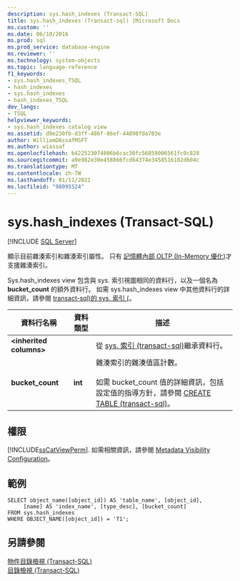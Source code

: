 ```yaml
---
description: sys.hash_indexes (Transact-SQL)
title: sys.hash_indexes (Transact-sql) |Microsoft Docs
ms.custom: ''
ms.date: 06/10/2016
ms.prod: sql
ms.prod_service: database-engine
ms.reviewer: ''
ms.technology: system-objects
ms.topic: language-reference
f1_keywords:
- sys.hash_indexes_TSQL
- hash_indexes
- sys.hash_indexes
- hash_indexes_TSQL
dev_langs:
- TSQL
helpviewer_keywords:
- sys.hash_indexes catalog view
ms.assetid: d9e230fb-d3ff-486f-86ef-44898f0a703e
author: WilliamDAssafMSFT
ms.author: wiassaf
ms.openlocfilehash: b422523074806b6cac30fc56859006561fc0c828
ms.sourcegitcommit: a9e982e30e458866fcd64374e3458516182d604c
ms.translationtype: MT
ms.contentlocale: zh-TW
ms.lasthandoff: 01/11/2021
ms.locfileid: "98095524"
---
```

# <a name="syshash_indexes-transact-sql"></a>sys.hash_indexes (Transact-SQL)
[!INCLUDE [SQL Server](../../includes/applies-to-version/sqlserver.md)]

  顯示目前雜湊索引和雜湊索引屬性。 只有 [記憶體內部 OLTP &#40;In-Memory 優化&#41;](../../relational-databases/in-memory-oltp/in-memory-oltp-in-memory-optimization.md)才支援雜湊索引。  
  
 Sys.hash_indexes view 包含與 sys. 索引視圖相同的資料行，以及一個名為 **bucket_count** 的額外資料行。 如需 sys.hash_indexes view 中其他資料行的詳細資訊，請參閱 [transact-sql&#41;的 sys. 索引 &#40;](../../relational-databases/system-catalog-views/sys-indexes-transact-sql.md)。  
  
|資料行名稱|資料類型|描述|  
|-----------------|---------------|-----------------|  
|**\<inherited columns>**||從 [sys. 索引 &#40;transact-sql&#41;](../../relational-databases/system-catalog-views/sys-indexes-transact-sql.md)繼承資料行。|  
|**bucket_count**|**int**|雜湊索引的雜湊值區計數。<br /><br /> 如需 bucket_count 值的詳細資訊，包括設定值的指導方針，請參閱 [CREATE TABLE &#40;transact-sql&#41;](../../t-sql/statements/create-table-transact-sql.md)。|  
  
## <a name="permissions"></a>權限  
 [!INCLUDE[ssCatViewPerm](../../includes/sscatviewperm-md.md)]. 如需相關資訊，請參閱 [Metadata Visibility Configuration](../../relational-databases/security/metadata-visibility-configuration.md)。  
  
## <a name="examples"></a>範例  
  
```  
SELECT object_name([object_id]) AS 'table_name', [object_id],  
     [name] AS 'index_name', [type_desc], [bucket_count]   
FROM sys.hash_indexes   
WHERE OBJECT_NAME([object_id]) = 'T1';  
```  
  
## <a name="see-also"></a>另請參閱  
 [物件目錄檢視 &#40;Transact-SQL&#41;](../../relational-databases/system-catalog-views/object-catalog-views-transact-sql.md)   
 [目錄檢視 &#40;Transact-SQL&#41;](../../relational-databases/system-catalog-views/catalog-views-transact-sql.md)  
  
  
